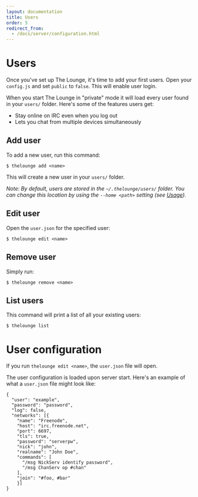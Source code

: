```yaml
---
layout: documentation
title: Users
order: 5
redirect_from:
  - /docs/server/configuration.html
---
```


# Users

Once you've set up The Lounge, it's time to add your first users. Open your `config.js` and set `public` to `false`. This will enable user login.

When you start The Lounge in "private" mode it will load every user found in your `users/` folder. Here's some of the features users get:

- Stay online on IRC even when you log out
- Lets you chat from multiple devices simultaneously

## Add user

To add a new user, run this command:

```
$ thelounge add <name>
```

This will create a new user in your `users/` folder.

_Note: By default, users are stored in the `~/.thelounge/users/` folder. You can change this location by using the `--home <path>` setting (see [Usage](/docs/usage.html#home))._

## Edit user

Open the `user.json` for the specified user:

```
$ thelounge edit <name>
```

## Remove user

Simply run:

```
$ thelounge remove <name>
```

## List users

This command will print a list of all your existing users:

```
$ thelounge list
```

# User configuration

If you run `thelounge edit <name>`, the `user.json` file will open.

The user configuration is loaded upon server start. Here's an example of what a `user.json` file might look like:

```
{
  "user": "example",
  "password": "password",
  "log": false,
  "networks": [{
    "name": "Freenode",
    "host": "irc.freenode.net",
    "port": 6697,
    "tls": true,
    "password": "serverpw",
    "nick": "john",
    "realname": "John Doe",
    "commands": [
      "/msg NickServ identify password",
      "/msg ChanServ op #chan"
    ],
    "join": "#foo, #bar"
	}]
}
```

